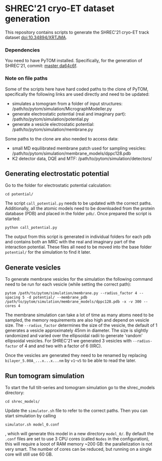 # SHREC'21 cryo-ET dataset generation

This repository contains scripts to generate the SHREC'21 cryo-ET track dataset [doi:10.34894/XRTJMA](https://dataverse.nl/dataset.xhtml?persistentId=doi:10.34894/XRTJMA). 

### Dependencies

You need to have PyTOM installed. Specifically, for the generation of SHREC'21, commit: [master da64c6f](https://github.com/SBC-Utrecht/PyTom/tree/da64c6f62b23eb23d363820f2a29d77be70fd470).

### Note on file paths

Some of the scripts here have hard coded paths to the clone of PyTOM, specifically the following links are used directly and need to be updated:

* simulates a tomogram from a folder of input structures: /path/to/pytom/simulation/MicrographModeller.py
* generate electrostatic potential (real and imaginary part): /path/to/pytom/simulation/potential.py
* generate a vesicle electrostatic potential: /path/to/pytom/simulation/membrane.py

Some paths to the clone are also needed to access data:

* small MD equilibrated membrane patch used for sampling vesicles: /path/to/pytom/simulation/membrane_models/dppc128.pdb
* K2 detector data, DQE and MTF: /path/to/pytom/simulation/detectors/

## Generating electrostatic potential

Go to the folder for electrostatic potential calculation:

```
cd potential/
```

The script `call_potential.py` needs to be updated with the correct paths. Additionally, all the atomic models need to be downloaded from the protein database (PDB) and placed in the folder `pdb/`. Once prepared the script is started:

```
python call_potential.py
```

The output from this script is generated in individual folders for each pdb and contains both an MRC with the real and imaginary part of the interaction potential. These files all need to be moved into the base folder `potential/` for the simulation to find it later.

## Generate vesicles

To generate membrane vesicles for the simulation the following command need to be run for each vesicle (while setting the correct path):

```
pytom /path/to/pytom/simulation/membrane.py --radius_factor 4 --spacing 5 -d potential/ --membrane_pdb /path/to/pytom/simulation/membrane_models/dppc128.pdb -x -v 300 --cores 4
```

The membrane simulation can take a lot of time as many atoms need to be sampled, the memory requirements are also high and depend on vesicle size. The `--radius_factor` determines the size of the vesicle, the default of 1 generates a vesicle approximately 45nm in diameter. The size is slightly randomized and varied over the ellipsoidal radii to generate 'random' ellipsoidal vesicles. For SHREC'21 we generated 3 vesicles with `--radius-factor` of 4 and and two with a factor of 6 (IIRC).

Once the vesicles are generated they need to be renamed by replacing `bilayer_5.00A_...x...x...nm` by `v1`-`v5` to be able to read the later.

## Run tomogram simulation

To start the full tilt-series and tomogram simulation go to the shrec_models directory:

```
cd shrec_models/
```

Update the `simulator.sh` file to refer to the correct paths. Then you can start simulation by calling

```
simulator.sh model_0.conf
```

, which will generate this model in a new directory `model_0/`. By default the `.conf` files are set to use 3 CPU cores (called `Nodes` in the configuration), this will require a looot of RAM memory ~200 GB: the parallelization is not very smart. The number of cores can be reduced, but running on a single core will still use 60 GB. 